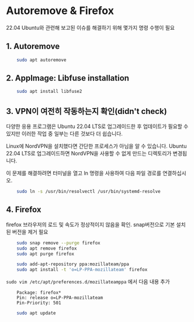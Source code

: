 # Autoremove & Firefox

22.04 Ubuntu와 관련해 보고된 이슈를 해결하기 위해 몇가지 명령 수행이 필요

## 1. Autoremove

```bash
    sudo apt autoremove
```

## 2. AppImage: Libfuse installation

```bash
    sudo apt install libfuse2
```

## 3. VPN이 여전히 작동하는지 확인(didn't check)

다양한 응용 프로그램은 Ubuntu 22.04 LTS로 업그레이드한 후 업데이트가 필요할 수 있지만 이러한 작업 중 일부는 다른 것보다 더 쉽습니다.

Linux에 NordVPN을 설치했다면 간단한 프로세스가 아님을 알 수 있습니다. Ubuntu 22.04 LTS로 업그레이드하면 NordVPN을 사용할 수 없게 만드는 디렉토리가 변경됩니다.

이 문제를 해결하려면 터미널을 열고 ln 명령을 사용하여 다음 파일 경로를 연결하십시오.

```bash
    sudo ln -s /usr/bin/resolvectl /usr/bin/systemd-resolve
```

## 4. Firefox

firefox 브라우저의 로드 및 속도가 정상적이지 않음을 확인. snap버전으로 기본 설치된 버전을 제거 필요

```bash
    sudo snap remove --purge firefox
    sudo apt remove firefox 
    sudo apt purge firefox

    sudo add-apt-repository ppa:mozillateam/ppa
    sudo apt install -t 'o=LP-PPA-mozillateam' firefox
```

```sudo vim /etc/apt/preferences.d/mozillateamppa``` 에서 다음 내용 추가

```plaintext
    Package: firefox*
    Pin: release o=LP-PPA-mozillateam
    Pin-Priority: 501
```

```bash
    sudo apt update
```
